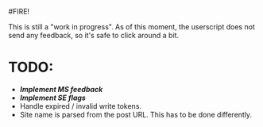 #FIRE!

This is still a "work in progress". As of this moment, the userscript does not send any feedback, so it's safe to click around a bit.

# TODO:
* ___Implement MS feedback___
* ___Implement SE flags___
* Handle expired / invalid write tokens.
* Site name is parsed from the post URL. This has to be done differently.
